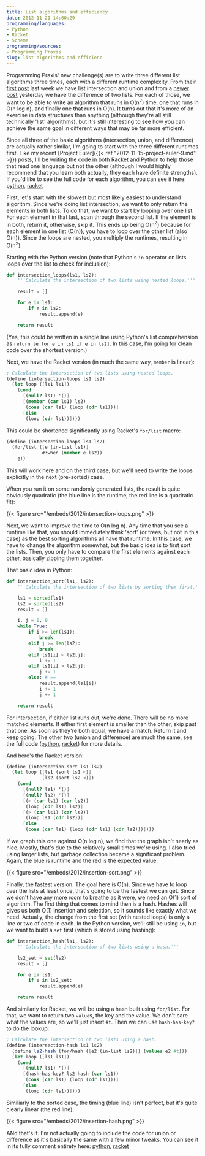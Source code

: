 ```yaml
---
title: List algorithms and efficiency
date: 2012-11-21 14:00:29
programming/languages:
- Python
- Racket
- Scheme
programming/sources:
- Programming Praxis
slug: list-algorithms-and-efficienc
---
```

Programming Praxis' new challenge(s) are to write three different list algorithms three times, each with a different runtime complexity. From their <a title="Programming Praxis: List Intersection and Union" href="http://programmingpraxis.com/2012/11/16/list-intersection-and-union/">first post</a> last week we have list intersection and union and from a <a title="Programming Praxis: List Difference" href="http://programmingpraxis.com/2012/11/20/list-difference/">newer post</a> yesterday we have the difference of two lists. For each of those, we want to be able to write an algorithm that runs in O(n<sup>2</sup>) time, one that runs in O(n log n), and finally one that runs in O(n). It turns out that it's more of an exercise in data structures than anything (although they're all still technically 'list' algorithms), but it's still interesting to see how you can achieve the same goal in different ways that may be far more efficient.

<!--more-->

Since all three of the basic algorithms (intersection, union, and difference) are actually rather similar, I'm going to start with the three different runtimes first. Like my recent [Project Euler]({{< ref "2012-11-15-project-euler-9.md" >}}) posts, I'll be writing the code in both Racket and Python to help those that read one language but not the other (although I would highly recommend that you learn both actually, they each have definite strengths). If you'd like to see the full code for each algorithm, you can see it here: <a href="https://github.com/jpverkamp/small-projects/blob/master/blog/list-algorithms.py" title="List algorithms source (Python)">python</a>, <a href="https://github.com/jpverkamp/small-projects/blob/master/blog/list-algorithms.rkt" title="List algorithms source (Racket)">racket</a>

First, let's start with the slowest but most likely easiest to understand algorithm. Since we're doing list intersection, we want to only return the elements in both lists. To do that, we want to start by looping over one list. For each element in that last, scan through the second list. If the element is in both, return it, otherwise, skip it. This ends up being O(n<sup>2</sup>) because for each element in one list (O(n)), you have to loop over the other list (also O(n)). Since the loops are nested, you multiply the runtimes, resulting in O(n<sup>2</sup>).

Starting with the Python version (note that Python's `in` operator on lists loops over the list to check for inclusion):

```python
def intersection_loops(ls1, ls2):
	'''Calculate the intersection of two lists using nested loops.'''

	result = []

	for e in ls1:
		if e in ls2:
			result.append(e)

	return result
```

(Yes, this could be written in a single line using Python's list comprehension as `return [e for e in ls1 if e in ls2]`. In this case, I'm going for clean code over the shortest version.)

Next, we have the Racket version (in much the same way, `member` is linear):

```scheme
; Calculate the intersection of two lists using nested loops.
(define (intersection-loops ls1 ls2)
  (let loop ([ls1 ls1])
    (cond
      [(null? ls1) '()]
      [(member (car ls1) ls2) 
       (cons (car ls1) (loop (cdr ls1)))]
      [else
       (loop (cdr ls1))])))
```

This could be shortened significantly using Racket's `for/list` macro:

```scheme
(define (intersection-loops ls1 ls2)
  (for/list ([e (in-list ls1)]
             #:when (member e ls2))
    e))
```

This will work here and on the third case, but we'll need to write the loops explicitly in the next (pre-sorted) case.

When you run it on some randomly generated lists, the result is quite obviously quadratic (the blue line is the runtime, the red line is a quadratic fit):

{{< figure src="/embeds/2012/intersection-loops.png" >}}

Next, we want to improve the time to O(n log n). Any time that you see a runtime like that, you should immediately think 'sort' (or trees, but not in this case) as the best sorting algorithms all have that runtime. In this case, we have to change the algorithm somewhat, but the basic idea is to first sort the lists. Then, you only have to compare the first elements against each other, basically zipping them together.

That basic idea in Python:

```python
def intersection_sort(ls1, ls2):
	'''Calculate the intersection of two lists by sorting them first.'''

	ls1 = sorted(ls1)
	ls2 = sorted(ls2)
	result = []

	i, j = 0, 0
	while True:
		if i >= len(ls1):
			break
		elif j >= len(ls2):
			break
		elif ls1[i] < ls2[j]:
			i += 1
		elif ls1[i] > ls2[j]:
			j += 1
		else: # ==
			result.append(ls1[i])
			i += 1
			j += 1

	return result
```

For intersection, if either list runs out, we're done. There will be no more matched elements. If either first element is smaller than the other, skip past that one. As soon as they're both equal, we have a match. Return it and keep going. The other two (union and difference) are much the same, see the full code (<a href="https://github.com/jpverkamp/small-projects/blob/master/blog/list-algorithms.py" title="List algorithms source (Python)">python</a>, <a href="https://github.com/jpverkamp/small-projects/blob/master/blog/list-algorithms.rkt" title="List algorithms source (Racket)">racket</a>) for more details.

And here's the Racket version:

```scheme
(define (intersection-sort ls1 ls2)
  (let loop ([ls1 (sort ls1 <)]
             [ls2 (sort ls2 <)])
    (cond
      [(null? ls1) '()]
      [(null? ls2) '()]
      [(< (car ls1) (car ls2))
       (loop (cdr ls1) ls2)]
      [(> (car ls1) (car ls2))
       (loop ls1 (cdr ls2))]
      [else
       (cons (car ls1) (loop (cdr ls1) (cdr ls2)))])))
```

If we graph this one against O(n log n), we find that the graph isn't nearly as nice. Mostly, that's due to the relatively small times we're using. I also tried using larger lists, but garbage collection became a significant problem. Again, the blue is runtime and the red is the expected value.

{{< figure src="/embeds/2012/insertion-sort.png" >}}

Finally, the fastest version. The goal here is O(n). Since we have to loop over the lists at least once, that's going to be the fastest we can get. Since we don't have any more room to breathe as it were, we need an O(1) sort of algorithm. The first thing that comes to mind then is a hash. Hashes will gives us both O(1) insertion and selection, so it sounds like exactly what we need. Actually, the change from the first set (with nested loops) is only a line or two of code in each. In the Python version, we'll still be using `in`, but we want to build a `set` first (which is stored using hashing):

```python
def intersection_hash(ls1, ls2):
	'''Calculate the intersection of two lists using a hash.'''

	ls2_set = set(ls2)
	result = []

	for e in ls1:
		if e in ls2_set:
			result.append(e)

	return result
```

And similarly for Racket, we will be using a hash built using `for/list`. For that, we want to return two `value`s, the key and the value. We don't care what the values are, so we'll just insert `#t`. Then we can use `hash-has-key?` to do the lookup:

```scheme
; Calculate the intersection of two lists using a hash.
(define (intersection-hash ls1 ls2)
  (define ls2-hash (for/hash ([e2 (in-list ls2)]) (values e2 #t)))
  (let loop ([ls1 ls1])
    (cond
      [(null? ls1) '()]
      [(hash-has-key? ls2-hash (car ls1)) 
       (cons (car ls1) (loop (cdr ls1)))]
      [else
       (loop (cdr ls1))])))
```

Similiarly to the sorted case, the timing (blue line) isn't perfect, but it's quite clearly linear (the red line):

{{< figure src="/embeds/2012/insertion-hash.png" >}}

ANd that's it. I'm not actually going to include the code for union or difference as it's basically the same with a few minor tweaks. You can see it in its fully comment entirety here: <a href="https://github.com/jpverkamp/small-projects/blob/master/blog/list-algorithms.py" title="List algorithms source (Python)">python</a>, <a href="https://github.com/jpverkamp/small-projects/blob/master/blog/list-algorithms.rkt" title="List algorithms source (Racket)">racket</a>